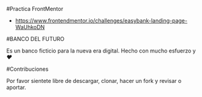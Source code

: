 #Practica FrontMentor
- https://www.frontendmentor.io/challenges/easybank-landing-page-WaUhkoDN

#BANCO DEL FUTURO

Es un banco ficticio para la nueva era digital. Hecho con mucho esfuerzo y <i>&hearts;</i>

#Contribuciones

Por favor sientete libre de descargar, clonar, hacer un fork y revisar o aportar.

